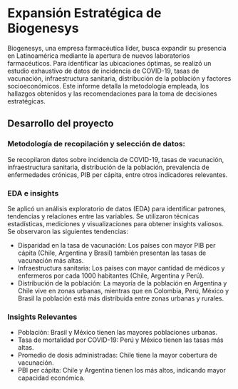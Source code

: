# Expansión Estratégica de Biogenesys

Biogenesys, una empresa farmacéutica líder, busca expandir su presencia en Latinoamérica mediante la apertura de nuevos laboratorios farmacéuticos. Para identificar las ubicaciones óptimas, se realizó un estudio exhaustivo de datos de incidencia de COVID-19, tasas de vacunación, infraestructura sanitaria, distribución de la población y factores socioeconómicos. Este informe detalla la metodología empleada, los hallazgos obtenidos y las recomendaciones para la toma de decisiones estratégicas.


## Desarrollo del proyecto
### Metodología de recopilación y selección de datos:
Se recopilaron datos sobre incidencia de COVID-19, tasas de vacunación, infraestructura sanitaria, distribución de la población, prevalencia de enfermedades crónicas, PIB per cápita, entre otros indicadores relevantes.


### EDA e insights
Se aplicó un análisis exploratorio de datos (EDA) para identificar patrones, tendencias y relaciones entre las variables. Se utilizaron técnicas estadísticas, mediciones y visualizaciones para obtener insights valiosos. Se observaron las siguientes tendencias:
- Disparidad en la tasa de vacunación: Los países con mayor PIB per cápita (Chile, Argentina y Brasil) también presentan las tasas de vacunación más altas.
- Infraestructura sanitaria: Los países con mayor cantidad de médicos y enfermeros por cada 1000 habitantes (Chile, Argentina y Perú).
- Distribución de la población: La mayoría de la población en Argentina y Chile vive en zonas urbanas, mientras que en Colombia, Perú, México y Brasil la población está más distribuida entre zonas urbanas y rurales.


### Insights Relevantes
- Población: Brasil y México tienen las mayores poblaciones urbanas.
- Tasa de mortalidad por COVID-19: Perú y México tienen las tasas más altas.
- Promedio de dosis administradas: Chile tiene la mayor cobertura de vacunación.
- PBI per cápita: Chile y Argentina tienen los más altos, indicando mayor capacidad económica.


